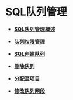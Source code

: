 # SQL队列管理<a name="dli_01_0012"></a>

-   **[SQL队列管理概述](SQL队列管理概述.md)**  

-   **[队列权限管理](队列权限管理.md)**  

-   **[SQL创建队列](SQL创建队列.md)**  

-   **[删除队列](删除队列.md)**  

-   **[分配至项目](分配至项目.md)**  

-   **[修改队列网段](修改队列网段.md)**  



